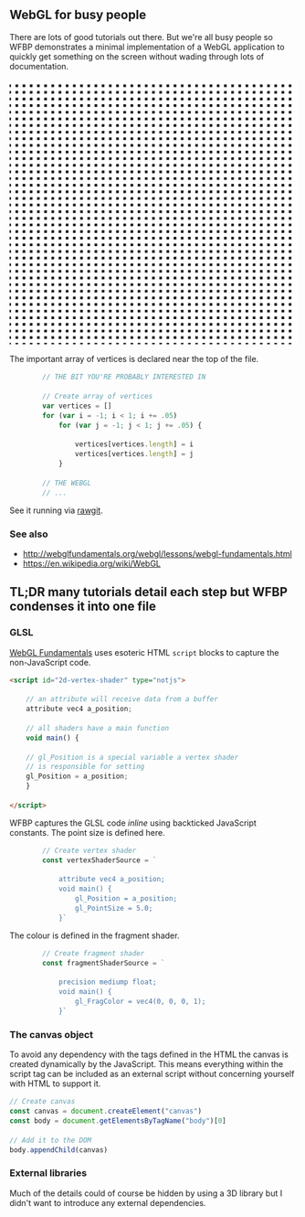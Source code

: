 ## WebGL for busy people
There are lots of good tutorials out there. But we're all busy people so WFBP
demonstrates a minimal implementation of a WebGL application to quickly get
something on the screen without wading through lots of documentation.

![](grid.png)

The important array of vertices is declared near the top of the file.
```js
		// THE BIT YOU'RE PROBABLY INTERESTED IN

		// Create array of vertices
		var vertices = []
		for (var i = -1; i < 1; i += .05)
			for (var j = -1; j < 1; j += .05) {

				vertices[vertices.length] = i
				vertices[vertices.length] = j
			}

		// THE WEBGL
		// ...
```

See it running via
[rawgit](https://rawgit.com/deanturpin/WebGL/master/index.html).

### See also
- http://webglfundamentals.org/webgl/lessons/webgl-fundamentals.html
- https://en.wikipedia.org/wiki/WebGL

## TL;DR many tutorials detail each step but WFBP condenses it into one file

### GLSL
[WebGL
Fundamentals](http://webglfundamentals.org/webgl/lessons/webgl-fundamentals.html)
uses esoteric HTML ```script``` blocks to capture the non-JavaScript
code.

```html
<script id="2d-vertex-shader" type="notjs">

	// an attribute will receive data from a buffer
	attribute vec4 a_position;

	// all shaders have a main function
	void main() {

	// gl_Position is a special variable a vertex shader
	// is responsible for setting
	gl_Position = a_position;
	}

</script>

```

WFBP captures the GLSL code *inline* using backticked JavaScript constants. The
point size is defined here.
```js
		// Create vertex shader
		const vertexShaderSource = `

			attribute vec4 a_position;
			void main() {
				gl_Position = a_position;
				gl_PointSize = 5.0;
			}`
```

The colour is defined in the fragment shader.
```js
		// Create fragment shader
		const fragmentShaderSource = `

			precision mediump float;
			void main() {
				gl_FragColor = vec4(0, 0, 0, 1);
			}`
```

### The canvas object
To avoid any dependency with the tags defined in the HTML the canvas is created
dynamically by the JavaScript. This means everything within the script tag can
be included as an external script without concerning yourself with HTML to
support it.

```js
// Create canvas
const canvas = document.createElement("canvas")
const body = document.getElementsByTagName("body")[0]

// Add it to the DOM
body.appendChild(canvas)
```

### External libraries
Much of the details could of course be hidden by using a 3D library but I didn't
want to introduce any external dependencies.
